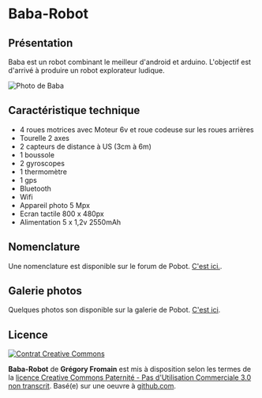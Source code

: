 ﻿# Baba-Robot

## Présentation
Baba est un robot combinant le meilleur d'android et arduino.
L'objectif est d'arrivé à produire un robot explorateur ludique.

![Photo de Baba](https://fbcdn-sphotos-a.akamaihd.net/hphotos-ak-snc6/283825_1915115443497_1410276463_31663073_1736601_n.jpg)

## Caractéristique technique
*  4 roues motrices avec Moteur 6v et roue codeuse sur les roues arrières
*  Tourelle 2 axes
*  2 capteurs de distance à US (3cm à 6m)
*  1 boussole 
*  2 gyroscopes 
*  1 thermomètre   
*  1 gps
*  Bluetooth
*  Wifi
*  Appareil photo 5 Mpx
*  Ecran tactile 800 x 480px
*  Alimentation 5 x 1,2v 2550mAh

## Nomenclature
Une nomenclature est disponible sur le forum de Pobot. [C'est ici.](https://github.com/greg06/Baba-Robot/wiki/Nomenclature).

## Galerie photos
Quelques photos son disponible sur la galerie de Pobot. [C'est ici](http://albums.pobot.org/les-robots/greg/).

## Licence
[![Contrat Creative Commons](http://i.creativecommons.org/l/by-nc/3.0/88x31.png)](http://creativecommons.org/licenses/by-nc/3.0/)

**Baba-Robot** de **Grégory Fromain** est mis à disposition selon les termes de la [licence Creative Commons Paternité - Pas d'Utilisation Commerciale 3.0 non transcrit](http://creativecommons.org/licenses/by-nc/3.0/).
Basé(e) sur une oeuvre à [github.com](https://github.com/greg06/Baba-Robot).